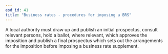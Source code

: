 ```yaml
---
esd_id: 41
title: "Business rates - procedures for imposing a BRS"
---
```


A local authority must draw up and publish an initial prospectus, consult relevant persons, hold a ballot, where relevant,  which approves the imposition and publish a final prospectus which sets out the arrangements for the imposition before imposing a business rate supplement.

